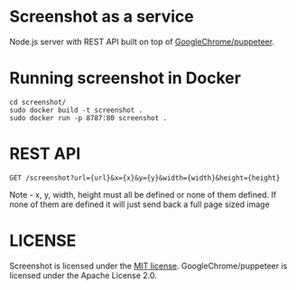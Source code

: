 # Screenshot as a service
Node.js server with REST API built on top of [GoogleChrome/puppeteer](https://github.com/GoogleChrome/puppeteer).

# Running screenshot in Docker
```
cd screenshot/
sudo docker build -t screenshot .
sudo docker run -p 8787:80 screenshot .
```

# REST API
```
GET /screenshot?url={url}&x={x}&y={y}&width={width}&height={height}
```
Note - x, y, width, height must all be defined or none of them defined.
If none of them are defined it will just send back a full page sized image

# LICENSE

Screenshot is licensed under the [MIT license](./LICENSE).
GoogleChrome/puppeteer is licensed under the Apache License 2.0.
